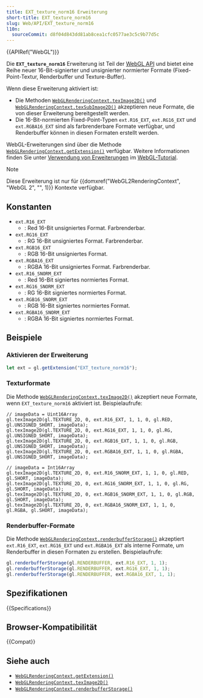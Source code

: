 ```yaml
---
title: EXT_texture_norm16 Erweiterung
short-title: EXT_texture_norm16
slug: Web/API/EXT_texture_norm16
l10n:
  sourceCommit: d8f04d843dd81ab8cea1cfc0577ae3c5c9b77d5c
---
```


{{APIRef("WebGL")}}

Die **`EXT_texture_norm16`** Erweiterung ist Teil der [WebGL API](/de/docs/Web/API/WebGL_API) und bietet eine Reihe neuer 16-Bit-signierter und unsignierter normierter Formate (Fixed-Point-Textur, Renderbuffer und Texture-Buffer).

Wenn diese Erweiterung aktiviert ist:

- Die Methoden [`WebGLRenderingContext.texImage2D()`](/de/docs/Web/API/WebGLRenderingContext/texImage2D) und [`WebGLRenderingContext.texSubImage2D()`](/de/docs/Web/API/WebGLRenderingContext/texSubImage2D) akzeptieren neue Formate, die von dieser Erweiterung bereitgestellt werden.
- Die 16-Bit-normierten Fixed-Point-Typen `ext.R16_EXT`, `ext.RG16_EXT` und `ext.RGBA16_EXT` sind als farbrenderbare Formate verfügbar, und Renderbuffer können in diesen Formaten erstellt werden.

WebGL-Erweiterungen sind über die Methode [`WebGLRenderingContext.getExtension()`](/de/docs/Web/API/WebGLRenderingContext/getExtension) verfügbar. Weitere Informationen finden Sie unter [Verwendung von Erweiterungen](/de/docs/Web/API/WebGL_API/Using_Extensions) im [WebGL-Tutorial](/de/docs/Web/API/WebGL_API/Tutorial).

> [!NOTE]
> Diese Erweiterung ist nur für {{domxref("WebGL2RenderingContext", "WebGL 2", "", 1)}} Kontexte verfügbar.

## Konstanten

- `ext.R16_EXT`
  - : Red 16-Bit unsigniertes Format. Farbrenderbar.
- `ext.RG16_EXT`
  - : RG 16-Bit unsigniertes Format. Farbrenderbar.
- `ext.RGB16_EXT`
  - : RGB 16-Bit unsigniertes Format.
- `ext.RGBA16_EXT`
  - : RGBA 16-Bit unsigniertes Format. Farbrenderbar.
- `ext.R16_SNORM_EXT`
  - : Red 16-Bit signiertes normiertes Format.
- `ext.RG16_SNORM_EXT`
  - : RG 16-Bit signiertes normiertes Format.
- `ext.RGB16_SNORM_EXT`
  - : RGB 16-Bit signiertes normiertes Format.
- `ext.RGBA16_SNORM_EXT`
  - : RGBA 16-Bit signiertes normiertes Format.

## Beispiele

### Aktivieren der Erweiterung

```js
let ext = gl.getExtension("EXT_texture_norm16");
```

### Texturformate

Die Methode [`WebGLRenderingContext.texImage2D()`](/de/docs/Web/API/WebGLRenderingContext/texImage2D) akzeptiert neue Formate, wenn `EXT_texture_norm16` aktiviert ist. Beispielaufrufe:

```js-nolint
// imageData = Uint16Array
gl.texImage2D(gl.TEXTURE_2D, 0, ext.R16_EXT, 1, 1, 0, gl.RED, gl.UNSIGNED_SHORT, imageData);
gl.texImage2D(gl.TEXTURE_2D, 0, ext.RG16_EXT, 1, 1, 0, gl.RG, gl.UNSIGNED_SHORT, imageData);
gl.texImage2D(gl.TEXTURE_2D, 0, ext.RGB16_EXT, 1, 1, 0, gl.RGB, gl.UNSIGNED_SHORT, imageData);
gl.texImage2D(gl.TEXTURE_2D, 0, ext.RGBA16_EXT, 1, 1, 0, gl.RGBA, gl.UNSIGNED_SHORT, imageData);

// imageData = Int16Array
gl.texImage2D(gl.TEXTURE_2D, 0, ext.R16_SNORM_EXT, 1, 1, 0, gl.RED, gl.SHORT, imageData);
gl.texImage2D(gl.TEXTURE_2D, 0, ext.RG16_SNORM_EXT, 1, 1, 0, gl.RG, gl.SHORT, imageData);
gl.texImage2D(gl.TEXTURE_2D, 0, ext.RGB16_SNORM_EXT, 1, 1, 0, gl.RGB, gl.SHORT, imageData);
gl.texImage2D(gl.TEXTURE_2D, 0, ext.RGBA16_SNORM_EXT, 1, 1, 0, gl.RGBA, gl.SHORT, imageData);
```

### Renderbuffer-Formate

Die Methode [`WebGLRenderingContext.renderbufferStorage()`](/de/docs/Web/API/WebGLRenderingContext/renderbufferStorage) akzeptiert `ext.R16_EXT`,
`ext.RG16_EXT` und `ext.RGBA16_EXT` als interne Formate, um Renderbuffer in diesen Formaten zu erstellen. Beispielaufrufe:

```js
gl.renderbufferStorage(gl.RENDERBUFFER, ext.R16_EXT, 1, 1);
gl.renderbufferStorage(gl.RENDERBUFFER, ext.RG16_EXT, 1, 1);
gl.renderbufferStorage(gl.RENDERBUFFER, ext.RGBA16_EXT, 1, 1);
```

## Spezifikationen

{{Specifications}}

## Browser-Kompatibilität

{{Compat}}

## Siehe auch

- [`WebGLRenderingContext.getExtension()`](/de/docs/Web/API/WebGLRenderingContext/getExtension)
- [`WebGLRenderingContext.texImage2D()`](/de/docs/Web/API/WebGLRenderingContext/texImage2D)
- [`WebGLRenderingContext.renderbufferStorage()`](/de/docs/Web/API/WebGLRenderingContext/renderbufferStorage)
